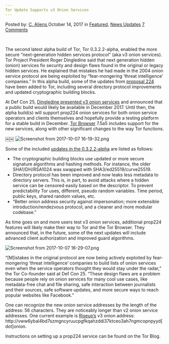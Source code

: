 ```yaml
---
Tor Update Supports v3 Onion Services
---
```

<article class="post-listing post-23051 post type-post status-publish format-standard has-post-thumbnail hentry 
category-news-updates tag-onion tag-services tag-supports tag-tor tag-update tag-v3">
<div class="post-inner">
<span>Posted by: <a href="https://www.deepdotweb.com/author/caliens/" title="">C. Aliens </a></span>
<span>October 14, 2017</span>
<span>in <a href="https://www.deepdotweb.com/category/deepdot-news/" rel="category tag">Featured</a>, <a href="https://www.deepdotweb.com/category/news-updates/" rel="category tag">News Updates</a></span>
<span><a href="https://www.deepdotweb.com/2017/10/14/tor-update-supports-v3-onion-services/#comments">7 Comments</a></span>


<p>&nbsp;</p>
<p>The second latest alpha build of Tor, Tor 0.3.2.2-alpha, enabled the more secure “next-generation hidden services protocol” (aka v3 onion services). Tor Project President Roger Dingledine said that next generation hidden (onion) services fix security and design flaws found in the original or legacy hidden services. He explained that mistakes he had made in the 2004 onion service protocol are being exploited by “fear-mongering ‘threat intelligence’ companies.” In this alpha build, some of the updates from <a href="https://gitweb.torproject.org/torspec.git/tree/proposals/224-rend-spec-ng.txt">proposal 224</a> have been added to Tor, including several directory protocol improvements and updated cryptographic building blocks.</p>
<p>At Def Con 25, <a href="https://defcon.org/html/defcon-25/dc-25-speakers.html#Dingledine">Dingledine presented v3 onion services</a> and announced that a public build would likely be available in December 2017. Until then, the alpha build(s) will support prop224 onion services for both onion service operators and clients themselves and hopefully provide a testing platform for a stable build in December. <a href="https://www.deepdotweb.com/tag/tor/">Tor Browser</a> 7.5a5 includes support for the new services, along with other significant changes to the way Tor functions.</p>
<p>￼￼ <img class="wp-image-23057 aligncenter" src="https://www.deepdotweb.com/wp-content/uploads/2017/10/screenshot-from-2017-10-07-16-19-32-png.png" alt="Screenshot from 2017-10-07 16-19-32.png" srcset="https://www.deepdotweb.com/wp-content/uploads/2017/10/screenshot-from-2017-10-07-16-19-32-png.png 576w, https://www.deepdotweb.com/wp-content/uploads/2017/10/screenshot-from-2017-10-07-16-19-32-png-300x250.png 300w" sizes="(max-width: 576px) 100vw, 576px" /></p>
<p>Some of the included <a href="https://blog.torproject.org/tor-0322-alpha-released">updates in the 0.3.2.2-alpha</a> are listed as follows:</p>
<ul>
<li>The cryptographic building blocks use updated or more secure signature algorithms and hashing methods. For instance, the older SHA1/DH/RSA1024 was swapped with SHA3/ed25519/curve25519.</li>
<li>Directory protocol has been improved and now leaks less metadata to directory servers. This is, in part, to avoid attacks where a hidden service can be censored easily based on the descriptor. To prevent predictability Tor uses, different, pseudo random variables. Time period, public keys, shared random values, etc.</li>
<li>“Better onion address security against impersonation; more extensible introduction/rendezvous protocol; and a cleaner and more modular codebase.”</li>
</ul>
<p>As time goes on and more users test v3 onion services, additional prop224 features will likely make their way to Tor and the Tor Browser. They announced that, in the future, some of the next updates will include advanced client authorization and improved guard algorithms.</p>
<p><img class="wp-image-23058 aligncenter" src="https://www.deepdotweb.com/wp-content/uploads/2017/10/screenshot-from-2017-10-07-16-29-07-png.png" alt="Screenshot from 2017-10-07 16-29-07.png" srcset="https://www.deepdotweb.com/wp-content/uploads/2017/10/screenshot-from-2017-10-07-16-29-07-png.png 712w, https://www.deepdotweb.com/wp-content/uploads/2017/10/screenshot-from-2017-10-07-16-29-07-png-300x219.png 300w" sizes="(max-width: 712px) 100vw, 712px" /></p>
<p>“[M]istakes in the original protocol are now being actively exploited by fear-mongering ‘threat intelligence’ companies to build lists of onion services even when the service operators thought they would stay under the radar,” the Tor Co-founder said at Def Con 25. “These design flaws are a problem because people rely on onion services for many cool use cases, like metadata-free chat and file sharing, safe interaction between journalists and their sources, safe software updates, and more secure ways to reach popular websites like Facebook.”</p>
<p>One can recognize the new onion service addresses by the length of the address: 56 characters. They are noticeably longer than v2 onion service addresses. One current example is <a href="https://www.deepdotweb.com/2015/08/03/which-secure-email-provider-is-the-one-for-you/">Riseup’s</a> v3 onion address: http://vww6ybal4bd7szmgncyruucpgfkqahzddi37ktceo3ah7ngmcopnpyyd[dot]onion.</p>
<p>Instructions on setting up a prop224 service can be found on the Tor Blog.</p>
</div>
<span style="display:none"><a href="https://www.deepdotweb.com/tag/onion/" rel="tag">onion</a> <a href="https://www.deepdotweb.com/tag/services/" rel="tag">services</a> <a href="https://www.deepdotweb.com/tag/supports/" rel="tag">supports</a> <a href="https://www.deepdotweb.com/tag/tor/" rel="tag">tor</a> <a href="https://www.deepdotweb.com/tag/update/" rel="tag">update</a> <a href="https://www.deepdotweb.com/tag/v3/" rel="tag">v3</a></span> <span style="display:none" class="updated">2017-10-14</span>
<div style="display:none" class="vcard author" itemprop="author" itemscope itemtype="http://schema.org/Person"><strong class="fn" itemprop="name"><a href="https://www.deepdotweb.com/author/caliens/" title="Posts by C. Aliens" rel="author">C. Aliens</a></strong></div>
</div>
</article>

